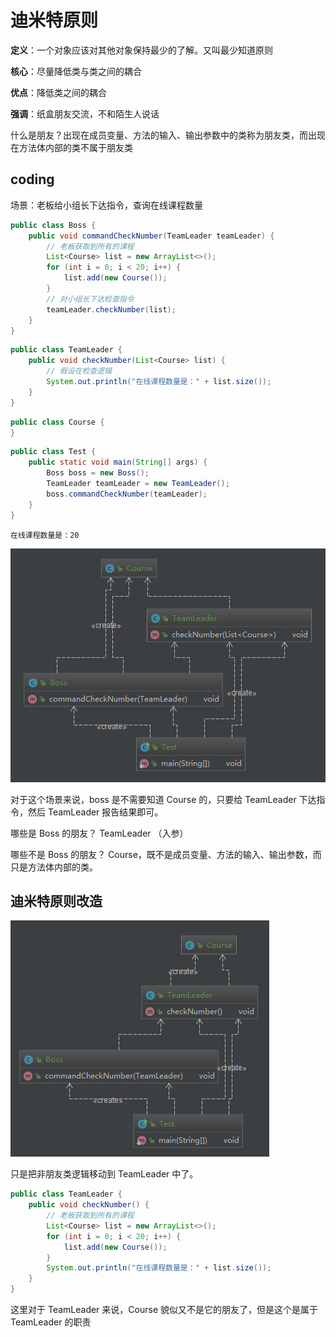 # 迪米特原则

**定义**：一个对象应该对其他对象保持最少的了解。又叫最少知道原则

**核心**：尽量降低类与类之间的耦合

**优点**：降低类之间的耦合

**强调**：纸盒朋友交流，不和陌生人说话

  什么是朋友？出现在成员变量、方法的输入、输出参数中的类称为朋友类，而出现在方法体内部的类不属于朋友类

## coding

场景：老板给小组长下达指令，查询在线课程数量

```java
public class Boss {
    public void commandCheckNumber(TeamLeader teamLeader) {
        // 老板获取到所有的课程
        List<Course> list = new ArrayList<>();
        for (int i = 0; i < 20; i++) {
            list.add(new Course());
        }
        // 对小组长下达检查指令
        teamLeader.checkNumber(list);
    }
}
```

```java
public class TeamLeader {
    public void checkNumber(List<Course> list) {
        // 假设在检查逻辑
        System.out.println("在线课程数量是：" + list.size());
    }
}
```

```java
public class Course {
}
```

```java
public class Test {
    public static void main(String[] args) {
        Boss boss = new Boss();
        TeamLeader teamLeader = new TeamLeader();
        boss.commandCheckNumber(teamLeader);
    }
}
```

```
在线课程数量是：20
```

![](assets/markdown-img-paste-2018082614551049.png)

对于这个场景来说，boss 是不需要知道 Course 的，只要给 TeamLeader 下达指令，然后 TeamLeader 报告结果即可。

哪些是 Boss 的朋友？ TeamLeader （入参）

哪些不是 Boss 的朋友？ Course，既不是成员变量、方法的输入、输出参数，而只是方法体内部的类。

## 迪米特原则改造

![](assets/markdown-img-paste-2018082614593442.png)

只是把非朋友类逻辑移动到 TeamLeader 中了。

```java
public class TeamLeader {
    public void checkNumber() {
        // 老板获取到所有的课程
        List<Course> list = new ArrayList<>();
        for (int i = 0; i < 20; i++) {
            list.add(new Course());
        }
        System.out.println("在线课程数量是：" + list.size());
    }
}
```

这里对于 TeamLeader 来说，Course 貌似又不是它的朋友了，但是这个是属于 TeamLeader 的职责
